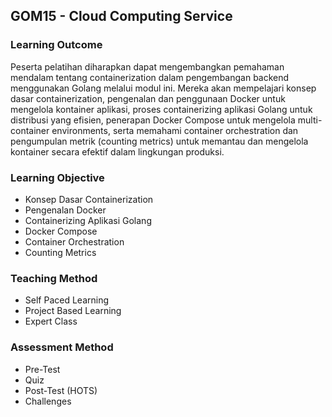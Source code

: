 ## GOM15 - Cloud Computing Service

### Learning Outcome
Peserta pelatihan diharapkan dapat mengembangkan pemahaman mendalam tentang containerization dalam pengembangan backend menggunakan Golang melalui modul ini. Mereka akan mempelajari konsep dasar containerization, pengenalan dan penggunaan Docker untuk mengelola kontainer aplikasi, proses containerizing aplikasi Golang untuk distribusi yang efisien, penerapan Docker Compose untuk mengelola multi-container environments, serta memahami container orchestration dan pengumpulan metrik (counting metrics) untuk memantau dan mengelola kontainer secara efektif dalam lingkungan produksi.

### Learning Objective
- Konsep Dasar Containerization
- Pengenalan Docker
- Containerizing Aplikasi Golang
- Docker Compose
- Container Orchestration
- Counting Metrics

### Teaching Method
- Self Paced Learning
- Project Based Learning
- Expert Class

### Assessment Method
- Pre-Test
- Quiz
- Post-Test (HOTS)
- Challenges